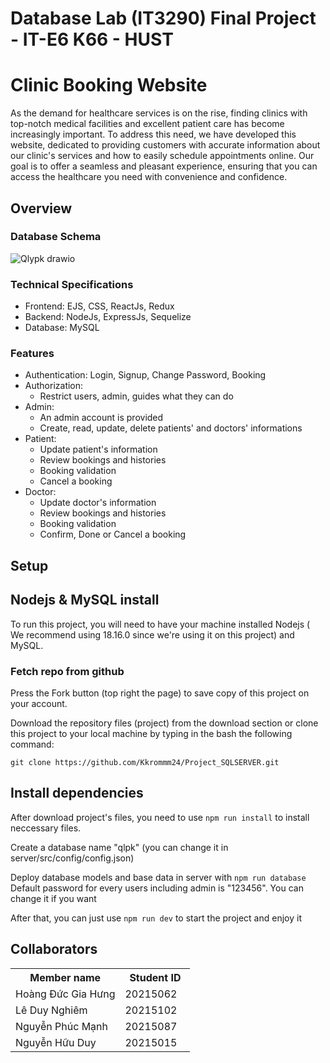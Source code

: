 # Database Lab (IT3290) Final Project - IT-E6 K66 - HUST

# Clinic Booking Website 
As the demand for healthcare services is on the rise, finding clinics with top-notch medical facilities and excellent patient care has become increasingly important. To address this need, we have developed this website, dedicated to providing customers with accurate information about our clinic's services and how to easily schedule appointments online. Our goal is to offer a seamless and pleasant experience, ensuring that you can access the healthcare you need with convenience and confidence.

## Overview

### Database Schema
![Qlypk drawio](https://github.com/Kkrommm24/Project_SQLSERVER/assets/90143646/6a300da9-f78a-48ea-a2ab-bdc9e812362f)

### Technical Specifications
* Frontend: EJS, CSS, ReactJs, Redux
* Backend: NodeJs, ExpressJs, Sequelize
* Database: MySQL

### Features
- Authentication: Login, Signup, Change Password, Booking
- Authorization:
  - Restrict users, admin, guides what they can do
- Admin:
  - An admin account is provided
  - Create, read, update, delete patients' and doctors' informations
- Patient:
  - Update patient's information
  - Review bookings and histories
  - Booking validation
  - Cancel a booking
- Doctor:
  - Update doctor's information
  - Review bookings and histories
  - Booking validation
  - Confirm, Done or Cancel a booking
## Setup
## Nodejs & MySQL install
To run this project, you will need to have your machine installed Nodejs ( We recommend using 18.16.0 since we're using it on this project) and MySQL.

### Fetch repo from github
Press the Fork button (top right the page) to save copy of this project on your account.

Download the repository files (project) from the download section or clone this project to your local machine by typing in the bash the following command:



```properties
git clone https://github.com/Kkrommm24/Project_SQLSERVER.git
```
## Install dependencies
After download project's files, you need to use ``` npm run install ``` to install neccessary files.

Create a database name "qlpk" (you can change it in server/src/config/config.json)

Deploy database models and base data in server with ``` npm run database ```
Default password for every users including admin is "123456". You can change it if you want

After that, you can just use ```npm run dev``` to start the project and enjoy it
## Collaborators
<table>
    <tbody>
        <tr>
            <th align="center">Member name</th>
            <th align="center">Student ID</th>
        </tr>
        <tr>
            <td>Hoàng Đức Gia Hưng</td>
            <td align="center"> 20215062&nbsp;&nbsp;&nbsp;</td>
        </tr>
        <tr>
            <td>Lê Duy Nghiêm</td>
            <td align="center"> 20215102&nbsp;&nbsp;&nbsp;</td>
        </tr>
        <tr>
            <td>Nguyễn Phúc Mạnh</td>
            <td align="center"> 20215087&nbsp;&nbsp;&nbsp;</td>
        </tr>
        <tr>
            <td>Nguyễn Hữu Duy</td>
            <td align="center"> 20215015&nbsp;&nbsp;&nbsp;</td>
        </tr>
    </tbody>
</table>
